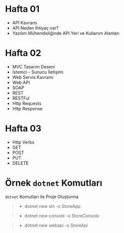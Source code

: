 # Hafta 01 



* API Kavramı
* API Neden İhtiyaç var?
* Yazılım Mühendisliğinde API Yeri ve Kullanım Alanları

# Hafta 02 

* MVC Tasarım Deseni 
* İstemci - Sunucu İletişimi 
* Web Servis Kavramı
* Web API 
* SOAP 
* REST
* RESTFul
* Http Requests
* Http Response

# Hafta 03 

* Http Verbs
* GET
* POST
* PUT
* DELETE


# Örnek ``dotnet`` Komutları

`dotnet` Komutları ile Proje Oluşturma

> * dotnet new sln -o StoreApp

> * dotnet new console -o StoreConsole

> * dotnet new webapi -o StoreApi